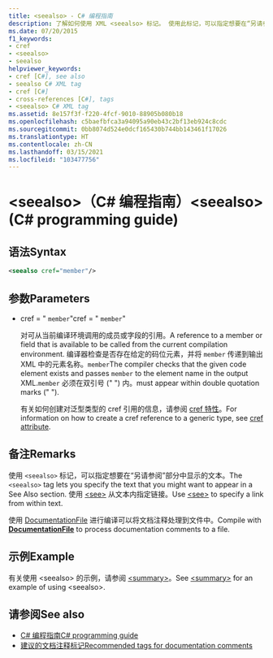 ```yaml
---
title: <seealso> - C# 编程指南
description: 了解如何使用 XML <seealso> 标记。 使用此标记，可以指定想要在“另请参阅”部分中显示的文本。
ms.date: 07/20/2015
f1_keywords:
- cref
- <seealso>
- seealso
helpviewer_keywords:
- cref [C#], see also
- seealso C# XML tag
- cref [C#]
- cross-references [C#], tags
- <seealso> C# XML tag
ms.assetid: 8e157f3f-f220-4fcf-9010-88905b080b18
ms.openlocfilehash: c5baefbfca3a94095a90eb43c2bf13eb924c8cdc
ms.sourcegitcommit: 0bb8074d524e0dcf165430b744bb143461f17026
ms.translationtype: HT
ms.contentlocale: zh-CN
ms.lasthandoff: 03/15/2021
ms.locfileid: "103477756"
---
```

# <a name="seealso-c-programming-guide"></a><span data-ttu-id="55eec-105">\<seealso>（C# 编程指南）</span><span class="sxs-lookup"><span data-stu-id="55eec-105">\<seealso> (C# programming guide)</span></span>

## <a name="syntax"></a><span data-ttu-id="55eec-106">语法</span><span class="sxs-lookup"><span data-stu-id="55eec-106">Syntax</span></span>

```xml
<seealso cref="member"/>
```

## <a name="parameters"></a><span data-ttu-id="55eec-107">参数</span><span class="sxs-lookup"><span data-stu-id="55eec-107">Parameters</span></span>

- <span data-ttu-id="55eec-108">cref = " `member`"</span><span class="sxs-lookup"><span data-stu-id="55eec-108">cref = " `member`"</span></span>

  <span data-ttu-id="55eec-109">对可从当前编译环境调用的成员或字段的引用。</span><span class="sxs-lookup"><span data-stu-id="55eec-109">A reference to a member or field that is available to be called from the current compilation environment.</span></span> <span data-ttu-id="55eec-110">编译器检查是否存在给定的码位元素，并将 `member` 传递到输出 XML 中的元素名称。`member`</span><span class="sxs-lookup"><span data-stu-id="55eec-110">The compiler checks that the given code element exists and passes `member` to the element name in the output XML.`member`</span></span> <span data-ttu-id="55eec-111">必须在双引号 (" ") 内。</span><span class="sxs-lookup"><span data-stu-id="55eec-111">must appear within double quotation marks (" ").</span></span>

  <span data-ttu-id="55eec-112">有关如何创建对泛型类型的 cref 引用的信息，请参阅 [cref 特性](./cref-attribute.md)。</span><span class="sxs-lookup"><span data-stu-id="55eec-112">For information on how to create a cref reference to a generic type, see [cref attribute](./cref-attribute.md).</span></span>

## <a name="remarks"></a><span data-ttu-id="55eec-113">备注</span><span class="sxs-lookup"><span data-stu-id="55eec-113">Remarks</span></span>

<span data-ttu-id="55eec-114">使用 `<seealso>` 标记，可以指定想要在“另请参阅”部分中显示的文本。</span><span class="sxs-lookup"><span data-stu-id="55eec-114">The `<seealso>` tag lets you specify the text that you might want to appear in a See Also section.</span></span> <span data-ttu-id="55eec-115">使用 [\<see>](./see.md) 从文本内指定链接。</span><span class="sxs-lookup"><span data-stu-id="55eec-115">Use [\<see>](./see.md) to specify a link from within text.</span></span>

<span data-ttu-id="55eec-116">使用 [DocumentationFile](../../language-reference/compiler-options/output.md#documentationfile) 进行编译可以将文档注释处理到文件中。</span><span class="sxs-lookup"><span data-stu-id="55eec-116">Compile with [**DocumentationFile**](../../language-reference/compiler-options/output.md#documentationfile) to process documentation comments to a file.</span></span>

## <a name="example"></a><span data-ttu-id="55eec-117">示例</span><span class="sxs-lookup"><span data-stu-id="55eec-117">Example</span></span>

<span data-ttu-id="55eec-118">有关使用 \<seealso> 的示例，请参阅 [\<summary>](./summary.md)。</span><span class="sxs-lookup"><span data-stu-id="55eec-118">See [\<summary>](./summary.md) for an example of using \<seealso>.</span></span>

## <a name="see-also"></a><span data-ttu-id="55eec-119">请参阅</span><span class="sxs-lookup"><span data-stu-id="55eec-119">See also</span></span>

- [<span data-ttu-id="55eec-120">C# 编程指南</span><span class="sxs-lookup"><span data-stu-id="55eec-120">C# programming guide</span></span>](../index.md)
- [<span data-ttu-id="55eec-121">建议的文档注释标记</span><span class="sxs-lookup"><span data-stu-id="55eec-121">Recommended tags for documentation comments</span></span>](./recommended-tags-for-documentation-comments.md)
